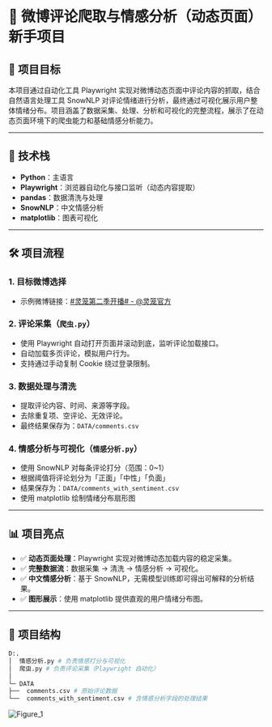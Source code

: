 # 💬 微博评论爬取与情感分析（动态页面）新手项目

## 🎯 项目目标

本项目通过自动化工具 Playwright 实现对微博动态页面中评论内容的抓取，结合自然语言处理工具 SnowNLP 对评论情绪进行分析，最终通过可视化展示用户整体情绪分布。项目涵盖了数据采集、处理、分析和可视化的完整流程，展示了在动态页面环境下的爬虫能力和基础情感分析能力。

---

## 🧰 技术栈

- **Python**：主语言
- **Playwright**：浏览器自动化与接口监听（动态内容提取）
- **pandas**：数据清洗与处理
- **SnowNLP**：中文情感分析
- **matplotlib**：图表可视化

---

## 🛠️ 项目流程

### 1. 目标微博选择

- 示例微博链接：[#灵笼第二季开播# - @灵笼官方](https://weibo.com/6169991913/Pt7VwbdaJ#comment)

### 2. 评论采集（`爬虫.py`）

- 使用 Playwright 自动打开页面并滚动到底，监听评论加载接口。
- 自动加载多页评论，模拟用户行为。
- 支持通过手动复制 Cookie 绕过登录限制。

### 3. 数据处理与清洗

- 提取评论内容、时间、来源等字段。
- 去除重复项、空评论、无效评论。
- 最终结果保存为：`DATA/comments.csv`

### 4. 情感分析与可视化（`情感分析.py`）

- 使用 SnowNLP 对每条评论打分（范围：0~1）
- 根据阈值将评论划分为「正面」「中性」「负面」
- 结果保存为：`DATA/comments_with_sentiment.csv`
- 使用 matplotlib 绘制情绪分布扇形图

---

## 📊 项目亮点

- ✅ **动态页面处理**：Playwright 实现对微博动态加载内容的稳定采集。
- ✅ **完整数据流**：数据采集 → 清洗 → 情感分析 → 可视化。
- ✅ **中文情感分析**：基于 SnowNLP，无需模型训练即可得出可解释的分析结果。
- ✅ **图形展示**：使用 matplotlib 提供直观的用户情绪分布图。

---

## 📁 项目结构
```bash
D:.
│  情感分析.py # 负责情感打分与可视化
│  爬虫.py # 负责评论采集（Playwright 自动化）
│
└─ DATA
├──  comments.csv # 原始评论数据
└──  comments_with_sentiment.csv # 含情感分析字段的处理结果
```




![Figure_1](https://github.com/user-attachments/assets/b72befff-c4b7-4ba5-a62f-3445375a2238)
